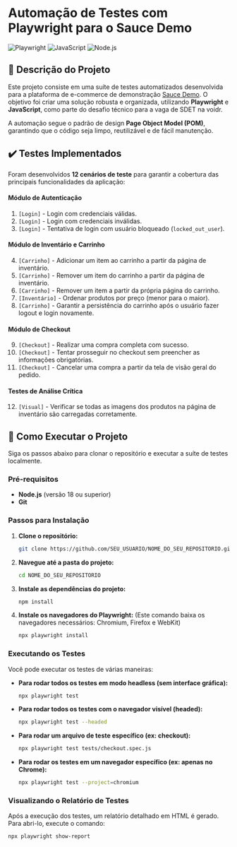 # Automação de Testes com Playwright para o Sauce Demo

![Playwright](https://img.shields.io/badge/Teste%20com-Playwright-2EAD33?style=for-the-badge&logo=playwright)
![JavaScript](https://img.shields.io/badge/Linguagem-JavaScript-F7DF1E?style=for-the-badge&logo=javascript)
![Node.js](https://img.shields.io/badge/Ambiente-Node.js-339933?style=for-the-badge&logo=nodedotjs)

## 📝 Descrição do Projeto

Este projeto consiste em uma suíte de testes automatizados desenvolvida para a plataforma de e-commerce de demonstração [Sauce Demo](https://www.saucedemo.com/). O objetivo foi criar uma solução robusta e organizada, utilizando **Playwright** e **JavaScript**, como parte do desafio técnico para a vaga de SDET na voidr.

A automação segue o padrão de design **Page Object Model (POM)**, garantindo que o código seja limpo, reutilizável e de fácil manutenção.

## ✔️ Testes Implementados

Foram desenvolvidos **12 cenários de teste** para garantir a cobertura das principais funcionalidades da aplicação:

#### Módulo de Autenticação
1.  `[Login]` - Login com credenciais válidas.
2.  `[Login]` - Login com credenciais inválidas.
3.  `[Login]` - Tentativa de login com usuário bloqueado (`locked_out_user`).

#### Módulo de Inventário e Carrinho
4.  `[Carrinho]` - Adicionar um item ao carrinho a partir da página de inventário.
5.  `[Carrinho]` - Remover um item do carrinho a partir da página de inventário.
6.  `[Carrinho]` - Remover um item a partir da própria página do carrinho.
7.  `[Inventário]` - Ordenar produtos por preço (menor para o maior).
8.  `[Carrinho]` - Garantir a persistência do carrinho após o usuário fazer logout e login novamente.

#### Módulo de Checkout
9.  `[Checkout]` - Realizar uma compra completa com sucesso.
10. `[Checkout]` - Tentar prosseguir no checkout sem preencher as informações obrigatórias.
11. `[Checkout]` - Cancelar uma compra a partir da tela de visão geral do pedido.

#### Testes de Análise Crítica
12. `[Visual]` - Verificar se todas as imagens dos produtos na página de inventário são carregadas corretamente.

## 🚀 Como Executar o Projeto

Siga os passos abaixo para clonar o repositório e executar a suíte de testes localmente.

### Pré-requisitos

* **Node.js** (versão 18 ou superior)
* **Git**

### Passos para Instalação

1.  **Clone o repositório:**
    ```bash
    git clone https://github.com/SEU_USUARIO/NOME_DO_SEU_REPOSITORIO.git
    ```

2.  **Navegue até a pasta do projeto:**
    ```bash
    cd NOME_DO_SEU_REPOSITORIO
    ```

3.  **Instale as dependências do projeto:**
    ```bash
    npm install
    ```

4.  **Instale os navegadores do Playwright:**
    (Este comando baixa os navegadores necessários: Chromium, Firefox e WebKit)
    ```bash
    npx playwright install
    ```

### Executando os Testes

Você pode executar os testes de várias maneiras:

* **Para rodar todos os testes em modo headless (sem interface gráfica):**
    ```bash
    npx playwright test
    ```

* **Para rodar todos os testes com o navegador visível (headed):**
    ```bash
    npx playwright test --headed
    ```

* **Para rodar um arquivo de teste específico (ex: checkout):**
    ```bash
    npx playwright test tests/checkout.spec.js
    ```

* **Para rodar os testes em um navegador específico (ex: apenas no Chrome):**
    ```bash
    npx playwright test --project=chromium
    ```

### Visualizando o Relatório de Testes

Após a execução dos testes, um relatório detalhado em HTML é gerado. Para abri-lo, execute o comando:

```bash
npx playwright show-report